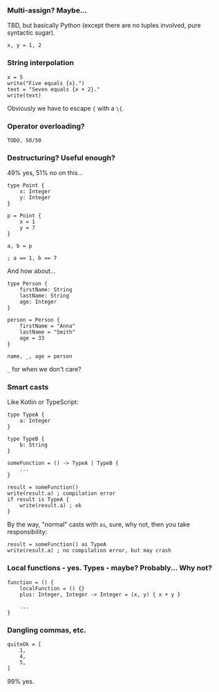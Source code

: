 ### Multi-assign? Maybe...

TBD, but basically Python (except there are no tuples involved, pure syntactic sugar).

```
x, y = 1, 2
```

### String interpolation
```
x = 5
write("Five equals {x}.")
text = "Seven equals {x + 2}."
write(text)
```

Obviously we have to escape `{` with a `\{`.

### Operator overloading?
```
TODO, 50/50
```

### Destructuring? Useful enough?

49% yes, 51% no on this...

```
type Point {
    x: Integer
    y: Integer
}

p = Point {
    x = 1
    y = 7
}

a, b = p

; a == 1, b == 7
```

And how about...

```
type Person {
    firstName: String
    lastName: String
    age: Integer
}

person = Person {
    firstName = "Anna"
    lastName = "Smith"
    age = 33
}

name, _, age = person
```

`_` for when we don't care?

### Smart casts

Like Kotlin or TypeScript:

```
type TypeA {
    a: Integer
}

type TypeB {
    b: String
}

someFunction = () -> TypeA | TypeB {
    ...
}

result = someFunction()
write(result.a) ; compilation error
if result is TypeA {
    write(result.a) ; ok
}
```

By the way, "normal" casts with `as`, sure, why not, then you take responsibility:

```
result = someFunction() as TypeA
write(result.a) ; no compilation error, but may crash
```

### Local functions - yes. Types - maybe? Probably... Why not?

```
function = () {
    localFunction = () {}    
    plus: Integer, Integer -> Integer = (x, y) { x + y }
    
    ...
}
```

### Dangling commas, etc.

```
quiteOk = [
    1,
    4,
    5,
]
```

99% yes.